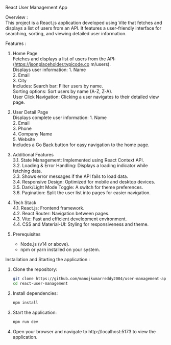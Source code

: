 React User Management App  

Overview :  
This project is a React.js application developed using Vite that fetches and displays a list of users from an API. It features a user-friendly interface for searching, sorting, and viewing detailed user information.  

Features :  

1. Home Page  
    Fetches and displays a list of users from the API: (https://jsonplaceholder.typicode.co    m/users).  
    Displays user information:
        1. Name  
        2. Email  
        3. City  
    Includes:
        Search bar: Filter users by name.  
        Sorting options: Sort users by name (A-Z, Z-A).  
        User Click Navigation: Clicking a user navigates to their detailed view page.  

2. User Detail Page  
    Displays complete user information:
        1. Name  
        2. Email  
        3. Phone  
        4. Company Name  
        5. Website  
    Includes a Go Back button for easy navigation to the home page.  

3. Additional Features  
    3.1. State Management: Implemented using React Context API.  
    3.2. Loading & Error Handling:  Displays a loading indicator while fetching data.  
    3.3. Shows error messages if the API fails to load data.  
    3.4. Responsive Design: Optimized for mobile and desktop devices.  
    3.5. Dark/Light Mode Toggle: A switch for theme preferences.  
    3.6. Pagination: Split the user list into pages for easier navigation.  

4. Tech Stack  
    4.1. React.js: Frontend framework.  
    4.2. React Router: Navigation between pages.  
    4.3. Vite: Fast and efficient development environment.  
    4.4. CSS and Material-UI: Styling for responsiveness and theme.  

5. Prerequisites  
    - Node.js (v14 or above).  
    - npm or yarn installed on your system.  

Installation and Starting the application  : 

1. Clone the repository:  
   ```bash  
   git clone https://github.com/manojkumarreddy2004/user-management-app.git 
   cd react-user-management  
2. Install dependencies:
    ```bash
    npm install
3. Start the application:
    ```bash
    npm run dev
4. Open your browser and navigate to http://localhost:5173 to view the application.
